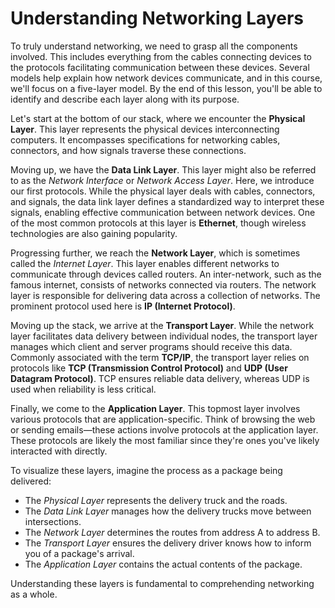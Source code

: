 # Understanding Networking Layers

To truly understand networking, we need to grasp all the components involved. This includes everything from the cables connecting devices to the protocols facilitating communication between these devices. Several models help explain how network devices communicate, and in this course, we'll focus on a five-layer model. By the end of this lesson, you'll be able to identify and describe each layer along with its purpose.

Let's start at the bottom of our stack, where we encounter the **Physical Layer**. This layer represents the physical devices interconnecting computers. It encompasses specifications for networking cables, connectors, and how signals traverse these connections.

Moving up, we have the **Data Link Layer**. This layer might also be referred to as the *Network Interface* or *Network Access Layer*. Here, we introduce our first protocols. While the physical layer deals with cables, connectors, and signals, the data link layer defines a standardized way to interpret these signals, enabling effective communication between network devices. One of the most common protocols at this layer is **Ethernet**, though wireless technologies are also gaining popularity.

Progressing further, we reach the **Network Layer**, which is sometimes called the *Internet Layer*. This layer enables different networks to communicate through devices called routers. An inter-network, such as the famous internet, consists of networks connected via routers. The network layer is responsible for delivering data across a collection of networks. The prominent protocol used here is **IP (Internet Protocol)**.

Moving up the stack, we arrive at the **Transport Layer**. While the network layer facilitates data delivery between individual nodes, the transport layer manages which client and server programs should receive this data. Commonly associated with the term **TCP/IP**, the transport layer relies on protocols like **TCP (Transmission Control Protocol)** and **UDP (User Datagram Protocol)**. TCP ensures reliable data delivery, whereas UDP is used when reliability is less critical.

Finally, we come to the **Application Layer**. This topmost layer involves various protocols that are application-specific. Think of browsing the web or sending emails—these actions involve protocols at the application layer. These protocols are likely the most familiar since they're ones you've likely interacted with directly.

To visualize these layers, imagine the process as a package being delivered:
- The *Physical Layer* represents the delivery truck and the roads.
- The *Data Link Layer* manages how the delivery trucks move between intersections.
- The *Network Layer* determines the routes from address A to address B.
- The *Transport Layer* ensures the delivery driver knows how to inform you of a package's arrival.
- The *Application Layer* contains the actual contents of the package.

Understanding these layers is fundamental to comprehending networking as a whole.
